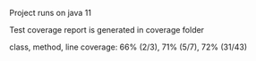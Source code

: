 Project runs on java 11

Test coverage report is generated in coverage folder

class, method, line coverage: 66% (2/3),	71% (5/7),	72% (31/43)